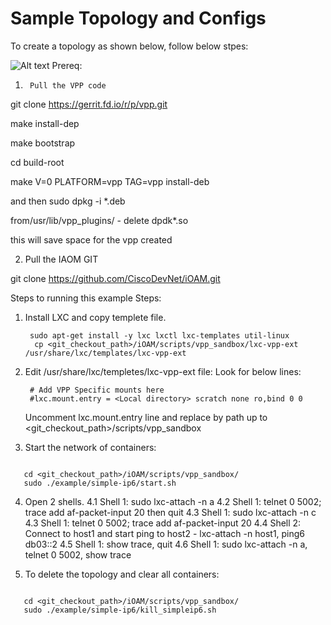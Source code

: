 # Sample Topology and Configs

To create a topology as shown below, follow below stpes:

![Alt text](./Topology-simple-ip6.png?raw=true "Topology")
Prereq:
1)      Pull the VPP code
 
git clone https://gerrit.fd.io/r/p/vpp.git
 
make install-dep
 
make bootstrap
 
cd build-root
 
make V=0 PLATFORM=vpp TAG=vpp install-deb
 
and then sudo dpkg -i *.deb
 
from/usr/lib/vpp_plugins/ - delete dpdk*.so
 
this will save space for the vpp created

2)	 Pull the IAOM GIT
 
git clone https://github.com/CiscoDevNet/iOAM.git

 
Steps to running this example Steps:

1. Install LXC and copy templete file.

		sudo apt-get install -y lxc lxctl lxc-templates util-linux
		 cp <git_checkout_path>/iOAM/scripts/vpp_sandbox/lxc-vpp-ext /usr/share/lxc/templates/lxc-vpp-ext

2. Edit /usr/share/lxc/templetes/lxc-vpp-ext file:
   Look for below lines:

		# Add VPP Specific mounts here
		#lxc.mount.entry = <Local directory> scratch none ro,bind 0 0

   Uncomment lxc.mount.entry line and replace <Local directory> by path up to <git_checkout_path>/scripts/vpp_sandbox

3. Start the network of containers:
```

   cd <git_checkout_path>/iOAM/scripts/vpp_sandbox/
   sudo ./example/simple-ip6/start.sh 
```

4. Open 2 shells. 
   4.1 Shell 1: sudo lxc-attach -n a
   4.2 Shell 1: telnet 0 5002; trace add af-packet-input 20 then quit
   4.3 Shell 1: sudo lxc-attach -n c
   4.3 Shell 1: telnet 0 5002; trace add af-packet-input 20
   4.4 Shell 2:  Connect to host1 and start ping to host2 - lxc-attach -n host1, ping6 db03::2
   4.5 Shell 1: show trace, quit
   4.6 Shell 1: sudo lxc-attach -n a, telnet 0 5002, show trace

6. To delete the topology and clear all containers:
```

   cd <git_checkout_path>/iOAM/scripts/vpp_sandbox/
   sudo ./example/simple-ip6/kill_simpleip6.sh 
```
